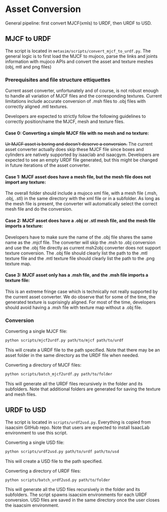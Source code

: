 # Asset Conversion

General pipeline: first convert MJCF(xmls) to URDF, then URDF to USD.

## MJCF to URDF
The script is located in `metasim/scripts/convert_mjcf_to_urdf.py`. The general logic is to first load the MJCF to mujoco, parse the links and joints information with mujoco APIs and convert the asset and texture meshes (obj, mtl and png files)

### Prerequisites and file structure ettiquettes

Current asset converter, unfortunately and of course, is not robust enough to handle all variation of MJCF files and the corresponding textures. Current limitations include accurate conversion of .msh files to .obj files with correctly aligned .mtl textures.

Developers are expected to strictly follow the following guidelines to correctly position/name the MJCF, mesh and texture files.

#### Case 0: Converting a simple MJCF file with no mesh and no texture:
~~Ur MJCF asset is boring and doesn't deserve a conversion.~~ The current asset converter actually does skip these MJCF file since boxes and cylinders are natively supported by isaaclab and isaacgym. Developers are expected to see an empty URDF file generated, but this might be changed in future iterations of the asset converter.

#### Case 1: MJCF asset does have a mesh file, but the mesh file does not import any texture:

The overall folder should include a mujoco xml file, with a mesh file (.msh, .obj, .stl) in the same directory with the xml file or in a subfolder. As long as the mesh file is present, the converter will automatically select the correct mesh file and do the conversion.

#### Case 2: MJCF asset does have a .obj or .stl mesh file, and the mesh file imports a texture:

Developers have to make sure the name of the .obj file shares the same name as the .mjcf file. The converter will skip the .msh to .obj conversion and use the .obj file directly as current msh2obj converter does not support texture conversion. The .obj file should clearly list the path to the .mtl texture file and the .mtl texture file should clearly list the path to the .png texture map.

#### Case 3: MJCF asset only has a .msh file, and the .msh file imports a texture file:

This is an extreme fringe case which is technically not really supported by the current asset converter. We do observe that for some of the time, the generated texture is suprisingly aligned. For most of the time, developers should avoid having a .msh file with texture map without a .obj file.

### Conversion

Converting a single MJCF file:
```bash
python scripts/mjcf2urdf.py path/to/mjcf path/to/urdf
```
This will create a URDF file to the path specified. Note that there may be an asset folder in the same directory as the URDF file when needed.

Converting a directory of MJCF files:
```bash
python scripts/batch_mjcf2urdf.py path/to/folder
```
This will generate all the URDF files recursively in the folder and its subfolders. Note that additional folders are generated for saving the texture and mesh files.

## URDF to USD
The script is located in `scripts/urdf2usd.py`. Everything is copied from isaacsim GitHub repo. Note that users are expected to install IsaacLab environment to use this script.

Converting a single USD file:
```bash
python scripts/urdf2usd.py path/to/urdf path/to/usd
```
This will create a USD file to the path specified.

Converting a directory of URDF files:
```bash
python scripts/batch_urdf2usd.py path/to/folder
```
This will generate all the USD files recursively in the folder and its subfolders. The script spawns isaacsim environments for each URDF conversion. USD files are saved in the same directory once the user closes the isaacsim environment.
